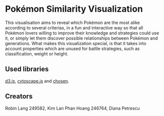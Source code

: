 # Pokémon Similarity Visualization

This visualisation aims to reveal which Pokémon are the most alike according to several criterias, in a fun and interactive way so that all Pokémon lovers willing to improve their knowledge and strategies could use it, or simply let them discover possible relationships between Pokémon and generations. What makes this visualization special, is that it takes into account properties which are unused for battle strategies, such as classification, weight or height.

## Used libraries

[d3.js](https://d3js.org), [cytoscape.js](http://js.cytoscape.org) and [chosen](https://harvesthq.github.io/chosen/).

## Creators
Robin Lang 249582, Kim Lan Phan Hoang 246764, Diana Petrescu 
